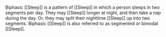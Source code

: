 Biphasic [[Sleep]] is a pattern of [[Sleep]] in which a person sleeps in two segments per day. They may [[Sleep]] longer at night, and then take a nap during the day. Or, they may split their nighttime [[Sleep]] up into two segments. Biphasic [[Sleep]] is also referred to as segmented or bimodal [[Sleep]].